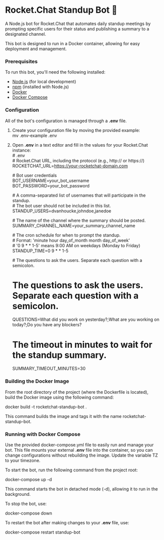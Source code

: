 # **Rocket.Chat Standup Bot 🤖**

A Node.js bot for Rocket.Chat that automates daily standup meetings by prompting specific users for their status and publishing a summary to a designated channel.

This bot is designed to run in a Docker container, allowing for easy deployment and management.

### **Prerequisites**

To run this bot, you'll need the following installed:

* [Node.js](https://nodejs.org/) (for local development)  
* [npm](https://www.npmjs.com/) (installed with Node.js)  
* [Docker](https://www.docker.com/)  
* [Docker Compose](https://docs.docker.com/compose/)

### **Configuration**

All of the bot's configuration is managed through a **.env** file.

1. Create your configuration file by moving the provided example:  
   mv .env-example .env

2. Open **.env** in a text editor and fill in the values for your Rocket.Chat instance:  
   \# .env  
   \# Rocket.Chat URL, including the protocol (e.g., http:// or https://)  
   ROCKETCHAT\_URL=https://your-rocketchat-domain.com

   \# Bot user credentials  
   BOT\_USERNAME=your\_bot\_username  
   BOT\_PASSWORD=your\_bot\_password

   \# A comma-separated list of usernames that will participate in the standup.  
   \# The bot user should not be included in this list.  
   STANDUP\_USERS=dvanhoucke,johndoe,janedoe

   \# The name of the channel where the summary should be posted.  
   SUMMARY\_CHANNEL\_NAME=your\_summary\_channel\_name

   \# The cron schedule for when to prompt the standup.  
   \# Format: 'minute hour day\_of\_month month day\_of\_week'  
   \# '0 9 \* \* 1-5' means 9:00 AM on weekdays (Monday to Friday)  
   STANDUP\_TIME=0 9 \* \* 1-5

   \# The questions to ask the users. Separate each question with a semicolon.  
      # The questions to ask the users. Separate each question with a semicolon.  
   QUESTIONS=What did you work on yesterday?;What are you working on today?;Do you have any blockers?

   # The timeout in minutes to wait for the standup summary.
   SUMMARY_TIMEOUT_MINUTES=30

### **Building the Docker Image**

From the root directory of the project (where the Dockerfile is located), build the Docker image using the following command:

docker build \-t rocketchat-standup-bot .

This command builds the image and tags it with the name rocketchat-standup-bot.

### **Running with Docker Compose**

Use the provided docker-compose.yml file to easily run and manage your bot. This file mounts your external **.env** file into the container, so you can change configurations without rebuilding the image. Update the variable TZ to your timezone.

To start the bot, run the following command from the project root:

docker-compose up \-d

This command starts the bot in detached mode (-d), allowing it to run in the background.

To stop the bot, use:

docker-compose down

To restart the bot after making changes to your **.env** file, use:

docker-compose restart standup-bot  
